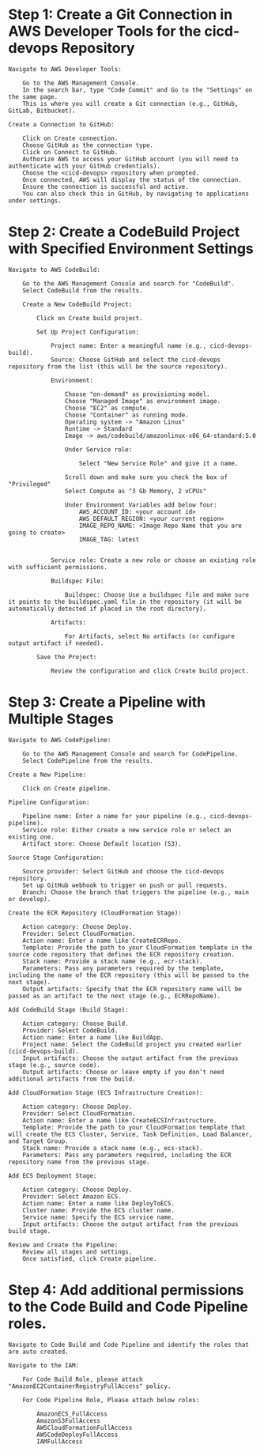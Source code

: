 # Step 1: Create a Git Connection in AWS Developer Tools for the cicd-devops Repository
    
    Navigate to AWS Developer Tools:

        Go to the AWS Management Console.
        In the search bar, type "Code Commit" and Go to the "Settings" on the same page.
        This is where you will create a Git connection (e.g., GitHub, GitLab, Bitbucket).

    Create a Connection to GitHub:

        Click on Create connection.
        Choose GitHub as the connection type.
        Click on Connect to GitHub.
        Authorize AWS to access your GitHub account (you will need to authenticate with your GitHub credentials).
        Choose the <cicd-devops> repository when prompted.
        Once connected, AWS will display the status of the connection.
        Ensure the connection is successful and active.
        You can also check this in GitHub, by navigating to applications under settings.

# Step 2: Create a CodeBuild Project with Specified Environment Settings

    Navigate to AWS CodeBuild:

        Go to the AWS Management Console and search for "CodeBuild".
        Select CodeBuild from the results.

        Create a New CodeBuild Project:

            Click on Create build project.
            
            Set Up Project Configuration:

                Project name: Enter a meaningful name (e.g., cicd-devops-build).
                Source: Choose GitHub and select the cicd-devops repository from the list (this will be the source repository).
                
                Environment:

                    Choose "on-demand" as provisioning model.
                    Choose "Managed Image" as environment image. 
                    Choose "EC2" as compute.
                    Choose "Container" as running mode. 
                    Operating system -> "Amazon Linux"
                    Runtime -> Standard
                    Image -> aws/codebuild/amazonlinux-x86_64-standard:5.0

                    Under Service role:

                        Select "New Service Role" and give it a name. 

                    Scroll down and make sure you check the box of "Privileged"
                    Select Compute as "3 Gb Memory, 2 vCPUs"

                    Under Environment Variables add below four:
                        AWS_ACCOUNT_ID: <your account id>
                        AWS_DEFAULT_REGION: <your current region>
                        IMAGE_REPO_NAME: <Image Repo Name that you are going to create>
                        IMAGE_TAG: latest


                Service role: Create a new role or choose an existing role with sufficient permissions.

                Buildspec File:
                    
                    Buildspec: Choose Use a buildspec file and make sure it points to the buildspec.yaml file in the repository (it will be automatically detected if placed in the root directory).

                Artifacts:

                    For Artifacts, select No artifacts (or configure output artifact if needed).

            Save the Project:

                Review the configuration and click Create build project.

# Step 3: Create a Pipeline with Multiple Stages

    Navigate to AWS CodePipeline:

        Go to the AWS Management Console and search for CodePipeline.
        Select CodePipeline from the results.

    Create a New Pipeline:

        Click on Create pipeline.

    Pipeline Configuration:
        
        Pipeline name: Enter a name for your pipeline (e.g., cicd-devops-pipeline).
        Service role: Either create a new service role or select an existing one.
        Artifact store: Choose Default location (S3).

    Source Stage Configuration: 
        
        Source provider: Select GitHub and choose the cicd-devops repository.
        Set up GitHub webhook to trigger on push or pull requests.
        Branch: Choose the branch that triggers the pipeline (e.g., main or develop).

    Create the ECR Repository (CloudFormation Stage):
    
        Action category: Choose Deploy.
        Provider: Select CloudFormation.
        Action name: Enter a name like CreateECRRepo.
        Template: Provide the path to your CloudFormation template in the source code repository that defines the ECR repository creation.
        Stack name: Provide a stack name (e.g., ecr-stack).
        Parameters: Pass any parameters required by the template, including the name of the ECR repository (this will be passed to the next stage).
        Output artifacts: Specify that the ECR repository name will be passed as an artifact to the next stage (e.g., ECRRepoName).

    Add CodeBuild Stage (Build Stage):

        Action category: Choose Build.
        Provider: Select CodeBuild.
        Action name: Enter a name like BuildApp.
        Project name: Select the CodeBuild project you created earlier (cicd-devops-build).
        Input artifacts: Choose the output artifact from the previous stage (e.g., source code).
        Output artifacts: Choose or leave empty if you don’t need additional artifacts from the build.

    Add CloudFormation Stage (ECS Infrastructure Creation):

        Action category: Choose Deploy.
        Provider: Select CloudFormation.
        Action name: Enter a name like CreateECSInfrastructure.
        Template: Provide the path to your CloudFormation template that will create the ECS Cluster, Service, Task Definition, Load Balancer, and Target Group.
        Stack name: Provide a stack name (e.g., ecs-stack).
        Parameters: Pass any parameters required, including the ECR repository name from the previous stage.

    Add ECS Deployment Stage:

        Action category: Choose Deploy.
        Provider: Select Amazon ECS.
        Action name: Enter a name like DeployToECS.
        Cluster name: Provide the ECS cluster name.
        Service name: Specify the ECS service name.
        Input artifacts: Choose the output artifact from the previous build stage.

    Review and Create the Pipeline:
        Review all stages and settings.
        Once satisfied, click Create pipeline.

# Step 4: Add additional permissions to the Code Build and Code Pipeline roles. 

    Navigate to Code Build and Code Pipeline and identify the roles that are auto created. 

    Navigate to the IAM:

        For Code Build Role, please attach "AmazonEC2ContainerRegistryFullAccess" policy.

        For Code Pipeline Role, Please attach below roles:

            AmazonECS_FullAccess
            AmazonS3FullAccess
            AWSCloudFormationFullAccess
            AWSCodeDeployFullAccess
            IAMFullAccess
